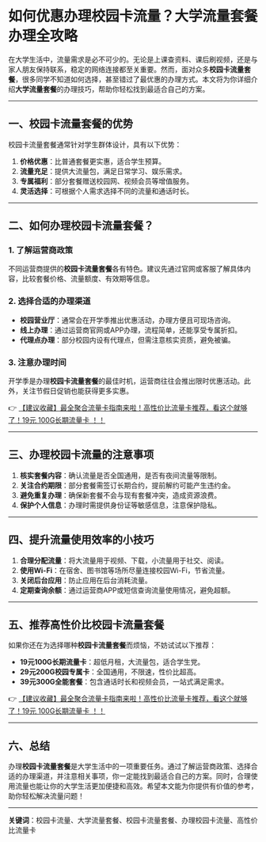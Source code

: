 # 如何优惠办理校园卡流量？大学流量套餐办理全攻略

在大学生活中，流量需求是必不可少的。无论是上课查资料、课后刷视频，还是与家人朋友保持联系，稳定的网络连接都至关重要。然而，面对众多**校园卡流量套餐**，很多同学不知道如何选择，甚至错过了最优惠的办理方式。本文将为你详细介绍**大学流量套餐**的办理技巧，帮助你轻松找到最适合自己的方案。

---

## 一、校园卡流量套餐的优势

校园卡流量套餐通常针对学生群体设计，具有以下优势：
1. **价格优惠**：比普通套餐更实惠，适合学生预算。
2. **流量充足**：提供大流量包，满足日常学习、娱乐需求。
3. **专属福利**：部分套餐赠送校园网、视频会员等增值服务。
4. **灵活选择**：可根据个人需求选择不同的流量和通话时长。

---

## 二、如何办理校园卡流量套餐？

### 1. 了解运营商政策
不同运营商提供的**校园卡流量套餐**各有特色。建议先通过官网或客服了解具体内容，比较套餐价格、流量额度、有效期等信息。

### 2. 选择合适的办理渠道
- **校园营业厅**：通常会在开学季推出优惠活动，办理方便且可现场咨询。
- **线上办理**：通过运营商官网或APP办理，流程简单，还能享受专属折扣。
- **代理点办理**：部分校园内设有代理点，但需注意核实资质，避免被骗。

### 3. 注意办理时间
开学季是办理**校园卡流量套餐**的最佳时机，运营商往往会推出限时优惠活动。此外，关注节假日促销也能获得更多实惠。

👉 [【建议收藏】最全聚合流量卡指南来啦！高性价比流量卡推荐，看这个就够了！19元 100G长期流量卡 ！！](https://bit.ly/Liuliangka)

---

## 三、办理校园卡流量的注意事项

1. **核实套餐内容**：确认流量是否全国通用，是否有夜间流量等限制。
2. **关注合约期限**：部分套餐需签订长期合约，提前解约可能产生违约金。
3. **避免重复办理**：确保新套餐不会与现有套餐冲突，造成资源浪费。
4. **保护个人信息**：办理时需提供身份证等敏感信息，注意保护隐私。

---

## 四、提升流量使用效率的小技巧

1. **合理分配流量**：将大流量用于视频、下载，小流量用于社交、阅读。
2. **使用Wi-Fi**：在宿舍、图书馆等场所尽量连接校园Wi-Fi，节省流量。
3. **关闭后台应用**：防止应用在后台消耗流量。
4. **定期查询余额**：通过运营商APP或短信查询流量使用情况，避免超额。

---

## 五、推荐高性价比校园卡流量套餐

如果你还在为选择哪种**校园卡流量套餐**而烦恼，不妨试试以下推荐：
- **19元100G长期流量卡**：超低月租，大流量包，适合学生党。
- **29元200G校园专属卡**：全国通用，不限速，性价比超高。
- **39元300G全能套餐**：包含通话时长和视频会员，一站式满足需求。

👉 [【建议收藏】最全聚合流量卡指南来啦！高性价比流量卡推荐，看这个就够了！19元 100G长期流量卡 ！！](https://bit.ly/Liuliangka)

---

## 六、总结

办理**校园卡流量套餐**是大学生活中的一项重要任务。通过了解运营商政策、选择合适的办理渠道，并注意相关事项，你一定能找到最适合自己的方案。同时，合理使用流量也能让你的大学生活更加便捷和高效。希望本文能为你提供有价值的参考，助你轻松解决流量问题！

---

**关键词**：校园卡流量、大学流量套餐、校园卡流量套餐、办理校园卡流量、高性价比流量卡